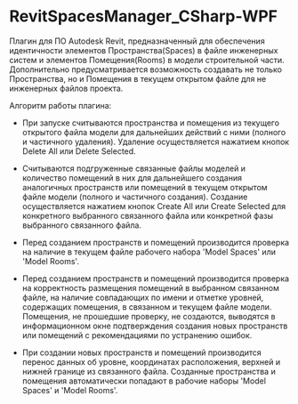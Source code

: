 # RevitSpacesManager_CSharp-WPF
Плагин для ПО Autodesk Revit, предназначенный для обеспечения идентичности 
элементов Пространства(Spaces) в файле инженерных систем и элементов 
Помещения(Rooms) в модели строительной части. Дополнительно предусматривается 
возможность создавать не только Пространства, но и Помещения в текущем 
открытом файле для не инженерных файлов проекта.

Алгоритм работы плагина:
  - При запуске считываются пространства и помещения из текущего открытого 
файла модели для дальнейших действий с ними (полного и частичного удаления). 
Удаление осуществляется нажатием кнопок Delete All или Delete Selected.

  - Считываются подгруженные связанные файлы моделей и количество помещений 
в них для дальнейшего создания аналогичных пространств или помещений в текущем 
открытом файле модели (полного и частичного создания). Создание осуществляется 
нажатием кнопок Create All или Create Selected для конкретного выбранного 
связанного файла или конкретной фазы выбранного связанного файла.

  - Перед созданием пространств и помещений производится проверка на наличие в 
текущем файле рабочего набора 'Model Spaces' или 'Model Rooms'.

  - Перед созданием пространств и помещений производится проверка на 
корректность размещения помещений в выбранном связанном файле, на наличие 
совпадающих по имени и отметке уровней, содержащих помещения, в связанном 
и текущем файле модели. Помещения, не прошедшие проверку, не создаются, 
выводятся в информационном окне подтверждения создания новых пространств 
или помещений с рекомендациями по устранению ошибок.

  - При создании новых пространств и помещений производится перенос данных об 
уровне, координатах расположения, верхней и нижней границе из связанного файла. 
Созданные пространства и помещения автоматически попадают в рабочие наборы 
'Model Spaces' и 'Model Rooms'.
            
